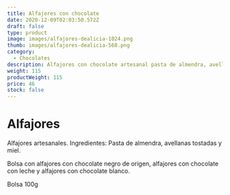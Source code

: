 ```yaml
---
title: Alfajores con chocolate
date: 2020-12-09T02:03:50.572Z
draft: false
type: product
image: images/alfajores-dealicia-1024.png
thumb: images/alfajores-dealicia-568.png
category:
  - Chocolates
description: Alfajores con chocolate artesanal pasta de almendra, avellanas tostadas y miel.
weight: 115
productWeight: 115
price: 46
stock: false
---
```

# Alfajores

Alfajores artesanales. Ingredientes: Pasta de almendra, avellanas tostadas y miel.

Bolsa con alfajores con chocolate negro de origen, alfajores con chocolate con leche y alfajores con chocolate blanco. 

Bolsa 100g